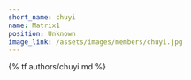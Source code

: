 ```yaml
---
short_name: chuyi
name: Matrix1
position: Unknown
image_link: /assets/images/members/chuyi.jpg
---
```

{% tf authors/chuyi.md %}
